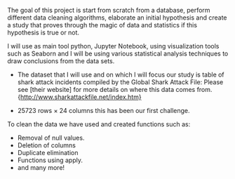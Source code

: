 The goal of this project is start from scratch from a database, perform different data cleaning algorithms, elaborate an initial hypothesis and create a study that proves through the magic of data and statistics if this hypothesis is true or not.

I will use as main tool python, Jupyter Notebook, using visualization tools such as Seaborn and I will be using various statistical analysis techniques to draw conclusions from the data sets.

- The dataset that I will use and on which I will focus our study is table of shark attack incidents compiled by the Global Shark Attack File: Please see [their website] for more details on where this data comes from. {http://www.sharkattackfile.net/index.htm}

-  25723 rows × 24 columns this has been our first challenge.

To clean the data we have used and created functions such as:
- Removal of null values.
- Deletion of columns
- Duplicate elimination
- Functions using apply.
- and many more!